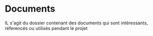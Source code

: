 # Documents 
IL s'agit du dossier contenant des documents qui sont intéressants, réferencés ou utilisés pendant le projet 
